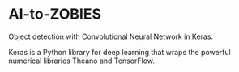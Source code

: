 # AI-to-ZOBIES
Object detection with Convolutional Neural Network in Keras.

Keras is a Python library for deep learning that wraps the powerful numerical libraries Theano and TensorFlow.


